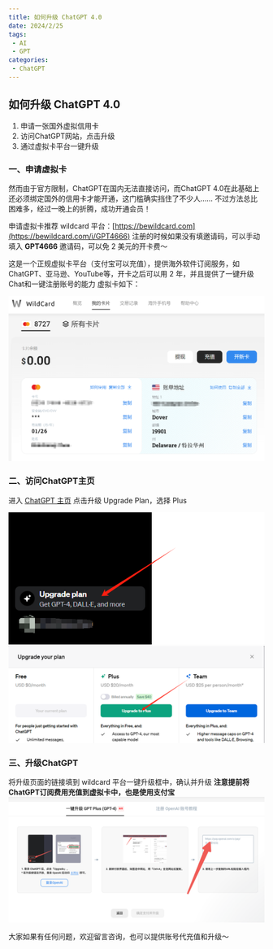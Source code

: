 ```yaml
---
title: 如何升级 ChatGPT 4.0
date: 2024/2/25
tags:
 - AI
 - GPT
categories:
 - ChatGPT
---
```


## 如何升级 ChatGPT 4.0



1. 申请一张国外虚拟信用卡
2. 访问ChatGPT网站，点击升级
3. 通过虚拟卡平台一键升级

### 一、申请虚拟卡
然而由于官方限制，ChatGPT在国内无法直接访问，而ChatGPT 4.0在此基础上还必须绑定国外的信用卡才能开通，这门槛确实挡住了不少人……
不过方法总比困难多，经过一晚上的折腾，成功开通会员！

申请虚拟卡推荐 wildcard 平台：[https://bewildcard.com](https://bewildcard.com/i/GPT4666)
注册的时候如果没有填邀请码，可以手动填入 **GPT4666** 邀请码，可以免 2 美元的开卡费～

这是一个正规虚拟卡平台（支付宝可以充值），提供海外软件订阅服务，如 ChatGPT、亚马逊、YouTube等，开卡之后可以用 2 年，并且提供了一键升级Chat和一键注册账号的能力
虚拟卡如下：

![alt text](../imgs/image-1.png)

### 二、访问ChatGPT主页
进入 [ChatGPT 主页](https://chat.openai.com/) 点击升级 Upgrade Plan，选择 Plus

![alt text](../imgs/image-3.png)
![alt text](../imgs/image-2.png)


### 三、升级ChatGPT
将升级页面的链接填到 wildcard 平台一键升级框中，确认并升级
**注意提前将ChatGPT订阅费用充值到虚拟卡中，也是使用支付宝**
![alt text](../imgs/image.png)

大家如果有任何问题，欢迎留言咨询，也可以提供账号代充值和升级～
